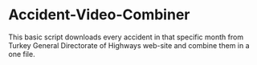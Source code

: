 # Accident-Video-Combiner
This basic script downloads every accident in that specific month from Turkey General Directorate of Highways web-site and combine them in a one file.
